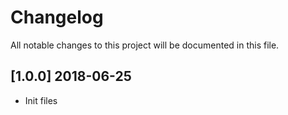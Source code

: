 # Changelog
All notable changes to this project will be documented in this file.

## [1.0.0] 2018-06-25
* Init files